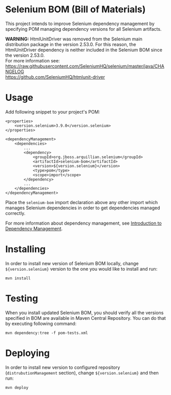 Selenium BOM (Bill of Materials)
================================

This project intends to improve Selenium dependency management by specifying POM managing dependency versions for all Selenium artifacts.

**WARNING:** HtmlUnitDriver was removed from the Selenium main distribution package in the version 2.53.0. For this reason, the HtmlUnitDriver dependency is neither included in the Selenium BOM since the version 2.53.0.<br/> 
For more information see: <br/>
https://raw.githubusercontent.com/SeleniumHQ/selenium/master/java/CHANGELOG <br/>
https://github.com/SeleniumHQ/htmlunit-driver

Usage
=====

Add following snippet to your project's POM:

    <properties>
        <version.selenium>3.9.0</version.selenium>
    </properties>

    <dependencyManagement>
        <dependencies>
            ...
            <dependency>
                <groupId>org.jboss.arquillian.selenium</groupId>
                <artifactId>selenium-bom</artifactId>
                <version>${version.selenium}</version>
                <type>pom</type>
                <scope>import</scope>
            </dependency>
            ...
        </dependencies>
    </dependencyManagement>

Place the `selenium-bom` import declaration above any other import which manages Selenium dependencies in order to get dependencies managed correctly.

For more information about dependency management, see [Introduction to Dependency Management](http://maven.apache.org/guides/introduction/introduction-to-dependency-mechanism.html).

Installing
==========

In order to install new version of Selenium BOM locally, change `${version.selenium}` version to the one you would like to install and run:

    mvn install

Testing
=======

When you install updated Selenium BOM, you should verify all the versions specified in BOM are available in Maven Central Repository. You can do that
by executing following command:

    mvn dependency:tree -f pom-tests.xml

Deploying
=========

In order to install new version to configured repository (`distrubutionManagement` section), change `${version.selenium}` and then run:

    mvn deploy
